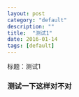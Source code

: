 ```yaml
---
layout: post
category: "default"
description: ""
title:  "测试1"
date: 2016-01-14
tags: [default]
---
```

标题：测试1

### 测试一下这样对不对

